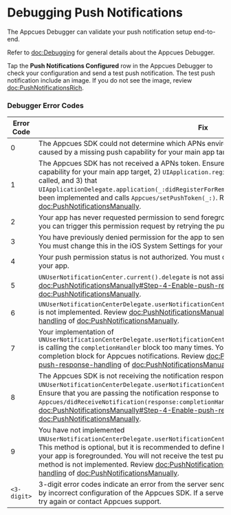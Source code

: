 # Debugging Push Notifications

The Appcues Debugger can validate your push notification setup end-to-end.

Refer to <doc:Debugging> for general details about the Appcues Debugger.

Tap the **Push Notifications Configured** row in the Appcues Debugger to check your configuration and send a test push notification. The test push notification include an image. If you do not see the image, review <doc:PushNotificationsRich>.

### Debugger Error Codes

|Error Code |Fix|
|-----------|---|
|0          |The Appcues SDK could not determine which APNs environment your app is running in. This is likely caused by a missing push capability for your main app target.|
|1          |The Appcues SDK has not received a APNs token. Ensure that 1) you have enabled the push capability for your main app target, 2) `UIApplication.registerForRemoteNotifications()` has been called, and 3) that `UIApplicationDelegate.application(_:didRegisterForRemoteNotificationsWithDeviceToken:)` has been implemented and calls ``Appcues/setPushToken(_:)``. Review Steps 1, 2, and 3 of <doc:PushNotificationsManually>.|
|2          |Your app has never requested permission to send foreground notifications. For debugging purposes, you can trigger this permission request by retrying the push verification in the Appcues Debugger.|
|3          |You have previously denied permission for the app to send foreground notifications on your device. You must change this in the iOS System Settings for your app.|
|4          |Your push permission status is not authorized. You must change this in the iOS System Settings for your app.|
|5          |`UNUserNotificationCenter.current().delegate` is not assigned. Review <doc:PushNotificationsManually#Step-4-Enable-push-response-handling> of <doc:PushNotificationsManually>.|
|6          |`UNUserNotificationCenterDelegate.userNotificationCenter(_:didReceive:withCompletionHandler:)` is not implemented. Review <doc:PushNotificationsManually#Step-4-Enable-push-response-handling> of <doc:PushNotificationsManually>.|
|7          |Your implementation of `UNUserNotificationCenterDelegate.userNotificationCenter(_:didReceive:withCompletionHandler:)` is calling the `completionHandler` block too many times. Your implementation should not execute the completion block for Appcues notifications. Review <doc:PushNotificationsManually#Step-4-Enable-push-response-handling> of <doc:PushNotificationsManually>.|
|8          |The Appcues SDK is not receiving the notification response from your implementation of `UNUserNotificationCenterDelegate.userNotificationCenter(_:didReceive:withCompletionHandler:)`. Ensure that you are passing the notification response to ``Appcues/didReceiveNotification(response:completionHandler:)``. Review <doc:PushNotificationsManually#Step-4-Enable-push-response-handling> of <doc:PushNotificationsManually>.|
|9          |You have not implemented `UNUserNotificationCenterDelegate.userNotificationCenter(_:willPresent:withCompletionHandler:)`. This method is optional, but it is recommended to define how to handle notifications that arrive while your app is foregrounded. You will not receive the test push from the Appcues Debugger if this method is not implemented. Review <doc:PushNotificationsManually#Step-5-Configure-foreground-handling> of <doc:PushNotificationsManually>.|
|`<3-digit>`|3-digit error codes indicate an error from the server sending a test push and usually are not caused by incorrect configuration of the Appcues SDK. If a server issue is suspected, wait a few minutes and try again or contact Appcues support.|

